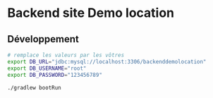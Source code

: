 # Backend site Demo location

## Développement

```bash
# remplace les valeurs par les vôtres
export DB_URL="jdbc:mysql://localhost:3306/backenddemolocation"
export DB_USERNAME="root"
export DB_PASSWORD="123456789"

./gradlew bootRun
```